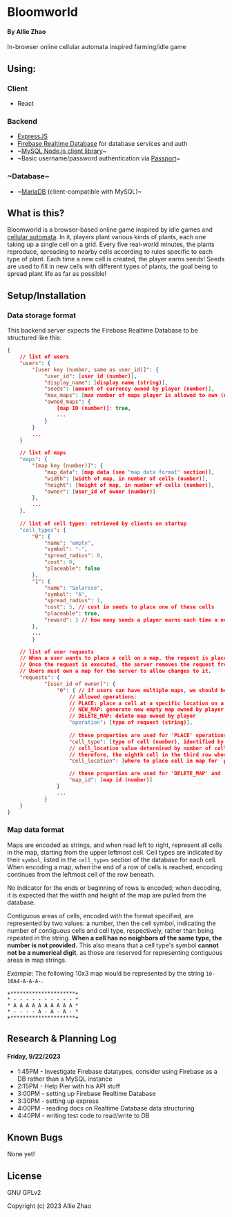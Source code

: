 # Bloomworld

#### By Allie Zhao

In-browser online cellular automata inspired farming/idle game

## Using:

### Client

- React

### Backend

- [ExpressJS](https://expressjs.com/)
- [Firebase Realtime Database](https://firebase.google.com/) for database services and auth
- ~[MySQL Node.js client library](https://github.com/mysqljs/mysql)~
- ~Basic username/password authentication via [Passport](http://www.passportjs.org/)~

### ~Database~

- ~[MariaDB](https://mariadb.com/) (client-compatible with MySQL)~

## What is this?

Bloomworld is a browser-based online game inspired by idle games and [cellular automata](https://en.wikipedia.org/wiki/Cellular_automaton).
In it, players plant various kinds of plants, each one taking up a single cell on a grid.
Every five real-world minutes, the plants reproduce, spreading to nearby cells according to rules specific to each type of plant. Each time a new cell is created, the player earns seeds!
Seeds are used to fill in new cells with different types of plants, the goal being to spread plant life as far as possible!


## Setup/Installation

### Data storage format

This backend server expects the Firebase Realtime Database to be structured like this:

```json
{
    // list of users
    "users": {
        "[user key (number, same as user_id)]": {
            "user_id": [user id (number)],
            "display_name": [display name (string)],
            "seeds": [amount of currency owned by player (number)],
            "max_maps": [max number of maps player is allowed to own (number)],
            "owned_maps": {
                [map ID (number)]: true,
                ...
            }
        }
        ...
    }

    // list of maps
    "maps": {
        "[map key (number)]": {
            "map_data": [map data (see "map data format" section)],
            "width": [width of map, in number of cells (number)],
            "height": [height of map, in number of cells (number)],
            "owner": [user_id of owner (number)]
        },
        ...
    },
    
    // list of cell types: retrieved by clients on startup
    "cell_types": {
        "0": {
            "name": "empty",
            "symbol": "-",
            "spread_radius": 0,
            "cost": 0,
            "placeable": false
        },
        "1": {
            "name": "Solarose",
            "symbol": "A",
            "spread_radius": 1,
            "cost": 5, // cost in seeds to place one of these cells
            "placeable": true,
            "reward": 3 // how many seeds a player earns each time a new cell of this type is created
        },
        ...
        }

    // list of user requests
    // When a user wants to place a cell on a map, the request is placed here.
    // Once the request is executed, the server removes the request from the database.
    // Users must own a map for the server to allow changes to it.
    "requests": {
            "[user_id of owner]": {
                "0": { // if users can have multiple maps, we should be able to support multiple requests per user
                    // allowed operations:
                    // PLACE: place a cell at a specific location on a specific map
                    // NEW_MAP: generate new empty map owned by player
                    // DELETE_MAP: delete map owned by player
                    "operation": [type of request (string)],
                    
                    // these properties are used for 'PLACE' operations and may be omitted for others
                    "cell_type": [type of cell (number), identified by key in `cell_types` list],
                    // cell_location value determined by number of cell when reading map from left to right, top to bottom, where first cell is 1
                    // therefore, the eighth cell in the third row where rows are 15 cells long would be be at cell_location 53
                    "cell_location": [where to place cell in map for `place` operation (number)],

                    // these properties are used for 'DELETE_MAP' and 'PLACE' operations and may be omitted for others
                    "map_id": [map id (number)]
                }
                ...
            }
    }
}
```

### Map data format

Maps are encoded as strings, and when read left to right, represent all cells in the map, starting from the upper leftmost cell. 
Cell types are indicated by their `symbol`, listed in the `cell_types` section of the database for each cell.
When encoding a map, when the end of a row of cells is reached, encoding continues from the leftmost cell of the row beneath.

No indicator for the ends or beginning of rows is encoded; when decoding, it is expected that the width and height of the map are pulled from the database.

Contiguous areas of cells, encoded with the format specified, are represented by two values: a number, then the cell symbol, indicating the number of contiguous cells and cell type, respectively, rather than being repeated in the string.
**When a cell has no neighbors of the same type, the number is not provided.**
This also means that a cell type's symbol **cannot not be a numerical digit**, as those are reserved for representing contiguous areas in map strings.

*Example*: The following 10x3 map would be represented by the string `10-10A4-A-A-A-`.
```
+*********************+
* - - - - - - - - - - *
* A A A A A A A A A A *
* - - - - A - A - A - *
+*********************+
```

## Research & Planning Log

#### Friday, 9/22/2023

- 1:45PM - Investigate Firebase datatypes, consider using Firebase as a DB rather than a MySQL instance
- 2:15PM - Help Pier with his API stuff
- 3:00PM - setting up Firebase Realtime Database
- 3:30PM - setting up express
- 4:00PM - reading docs on Realtime Database data structuring
- 4:40PM - writing test code to read/write to DB


## Known Bugs

None yet!

## License

GNU GPLv2

Copyright (c) 2023 Allie Zhao

